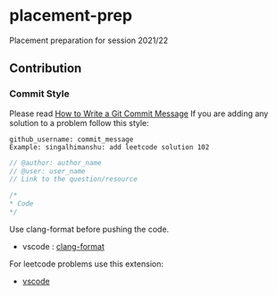 # placement-prep

Placement preparation for session 2021/22

## Contribution

### Commit Style

Please read [How to Write a Git Commit Message](https://chris.beams.io/posts/git-commit/)
If you are adding any solution to a problem follow this style:

```git
github_username: commit_message
Example: singalhimanshu: add leetcode solution 102
```

```cpp
// @author: author_name
// @user: user_name
// Link to the question/resource

/*
* Code
*/
```

Use clang-format before pushing the code.

- vscode : [clang-format](https://marketplace.visualstudio.com/items?itemName=xaver.clang-format)

For leetcode problems use this extension:

- [vscode](https://marketplace.visualstudio.com/items?itemName=LeetCode.vscode-leetcode)
